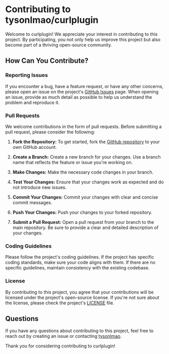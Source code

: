 # Contributing to tysonlmao/curlplugin

Welcome to curlplugin! We appreciate your interest in contributing to this project. By participating, you not only help us improve this project but also become part of a thriving open-source community.

## How Can You Contribute?

### Reporting Issues

If you encounter a bug, have a feature request, or have any other concerns, please open an issue on the project's [GitHub Issues](https://github.com/tysonlmao/curlplugin/issues) page. When opening an issue, provide as much detail as possible to help us understand the problem and reproduce it.

### Pull Requests

We welcome contributions in the form of pull requests. Before submitting a pull request, please consider the following:

1. **Fork the Repository:** To get started, fork the [GitHub repository](https://github.com/tysonlmao/curlplugin) to your own GitHub account.

2. **Create a Branch:** Create a new branch for your changes. Use a branch name that reflects the feature or issue you're working on.

3. **Make Changes:** Make the necessary code changes in your branch.

4. **Test Your Changes:** Ensure that your changes work as expected and do not introduce new issues.

5. **Commit Your Changes:** Commit your changes with clear and concise commit messages.

6. **Push Your Changes:** Push your changes to your forked repository.

7. **Submit a Pull Request:** Open a pull request from your branch to the main repository. Be sure to provide a clear and detailed description of your changes.

### Coding Guidelines

Please follow the project's coding guidelines. If the project has specific coding standards, make sure your code aligns with them. If there are no specific guidelines, maintain consistency with the existing codebase.

### License

By contributing to this project, you agree that your contributions will be licensed under the project's open-source license. If you're not sure about the license, please check the project's [LICENSE](LICENSE) file.

## Questions

If you have any questions about contributing to this project, feel free to reach out by creating an issue or contacting [tysonlmao](tyson@tysonlmao.dev).

Thank you for considering contributing to curlplugin!
